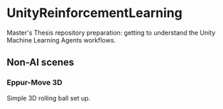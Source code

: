 # UnityReinforcementLearning
Master's Thesis repository preparation: getting to understand the Unity Machine Learning Agents workflows.

## Non-AI scenes 

### Eppur-Move 3D
Simple 3D rolling ball set up. 
